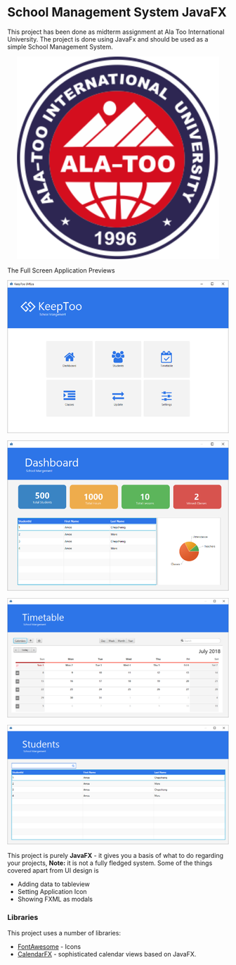 # School Management System JavaFX

This project has been done as midterm assignment at Ala Too International University.
The project is done using JavaFx and should be used as a simple School Management System.


<p align="center">
  <img width="460" height="460" src="https://github.com/adiletjakypov822/adilet.github.io/blob/main/uni_logo.png">
</p>

The Full Screen Application Previews

![](https://github.com/adiletjakypov822/adilet.github.io/blob/main/screenshots/sc1.PNG)

![](https://github.com/adiletjakypov822/adilet.github.io/blob/main/screenshots/sc2.PNG)

![](https://github.com/adiletjakypov822/adilet.github.io/blob/main/screenshots/sc3.PNG) 

![](https://github.com/adiletjakypov822/adilet.github.io/blob/main/screenshots/sc4.PNG)

This project is purely **JavaFX** - it gives you a basis of what to do regarding your projects, **Note:** it is not a fully fledged system. Some of the things covered apart from UI design is

  - Adding data to tableview
  - Setting Application Icon
  - Showing FXML as modals

### Libraries

This project uses a number of libraries:

* [FontAwesome](https://bintray.com/jerady/maven/FontAwesomeFX/9.1.2) - Icons
* [CalendarFX](https://github.com/dlemmermann/CalendarFX) - sophisticated calendar views based on JavaFX.
